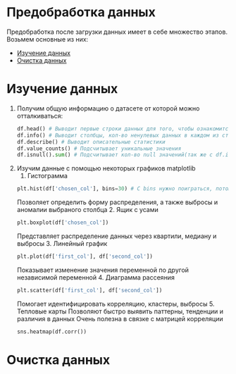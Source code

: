 # Предобработка данных
Предобработка после загрузки данных имеет в себе множество этапов. Возьмем основные из них:
- [Изучение данных](#header1)
- [Очистка данных](#header2)

<a id="header1"></a>
# Изучение данных 
1. Получим общую информацию о датасете от которой можно отталкиваться:
    ```python
    df.head() # Выводит первые строки данных для того, чтобы ознакомится со структурой датасета
    df.info() # Выводит столбцы, кол-во ненулевых данных в каждом из столбцов и тип данных столбца
    df.describe() # Выводит описательные статистики
    df.value_counts() # Подсчитывает уникальные значения
    df.isnull().sum() # Подсчитывает кол-во null значений(так же с df.isna().sum())
    ```
2. Изучим данные с помощью некоторых графиков matplotlib
    1. Гистограмма
    ```python
    plt.hist(df['chosen_col'], bins=30) # С bins нужно поиграться, потому что при низком кол-ве сложно понять форму распределения, а при большом на графике выскакивают редкие значения
    ```
    Позволяет определить форму распределения, а также выбросы и аномалии выбраного столбца
    2. Ящик с усами
    ```python
    plt.boxplot(df['chosen_col'])
    ```
    Представляет распределение данных через квартили, медиану и выбросы
    3. Линейный график
    ```python
    plt.plot(df['first_col'], df['second_col'])
    ```
    Показывает изменение значения переменной по другой независимой переменной
    4. Диаграмма рассеяния
    ```python
    plt.scatter(df['first_col'], df['second_col'])
    ```
    Помогает идентифицировать корреляцию, кластеры, выбросы
    5. Тепловые карты
    Позволяют быстро выявить паттерны, тенденции и различия в данных
    Очень полезна в связке с матрицей корреляции 
    ```python
    sns.heatmap(df.corr())
    ```
<a id="header2"></a>
# Очистка данных
